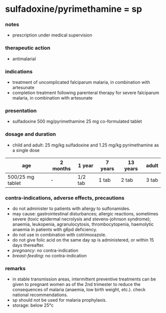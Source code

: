 # sulfadoxine/pyrimethamine = sp

### notes
+ prescription under medical supervision

### therapeutic action
+ antimalarial

### indications
+ treatment of uncomplicated falciparum malaria, in combination with artesunate
+ completion treatment following parenteral therapy for severe falciparum malaria, in combination with artesunate

### presentation
+ sulfadoxine 500 mg/pyrimethamine 25 mg co-formulated tablet

### dosage and duration
+ child and adult: 25 mg/kg sulfadoxine and 1.25 mg/kg pyrimethamine as a single dose

| age              | 2 months | 1 year  | 7 years | 13 years | adult |
|------------------|----------|---------|---------|----------|-------|
| 500/25 mg tablet    | -        | 1/2 tab | 1 tab   | 2 tab    | 3 tab |

### contra-indications, adverse effects, precautions
+ do not administer to patients with allergy to sulfonamides.
+ may cause: gastrointestinal disturbances; allergic reactions, sometimes severe (toxic epidermal necrolysis and stevens-johnson syndrome); anaemia, leukopenia, agranulocytosis, thrombocytopenia, haemolytic anaemia in patients with g6pd deficiency.
+ do not use in combination with cotrimoxazole.
+ do not give folic acid on the same day sp is administered, or within 15 days thereafter.
+ *pregnancy*: no contra-indication
+ *breast-feeding*: no contra-indication

### remarks
+ in stable transmission areas, intermittent preventive treatments can be given to pregnant women as of the 2nd trimester to reduce the consequences of malaria (anaemia, low birth weight, etc.). check national recommendations.
+ sp should not be used for malaria prophylaxis.
+ storage: below 25°c